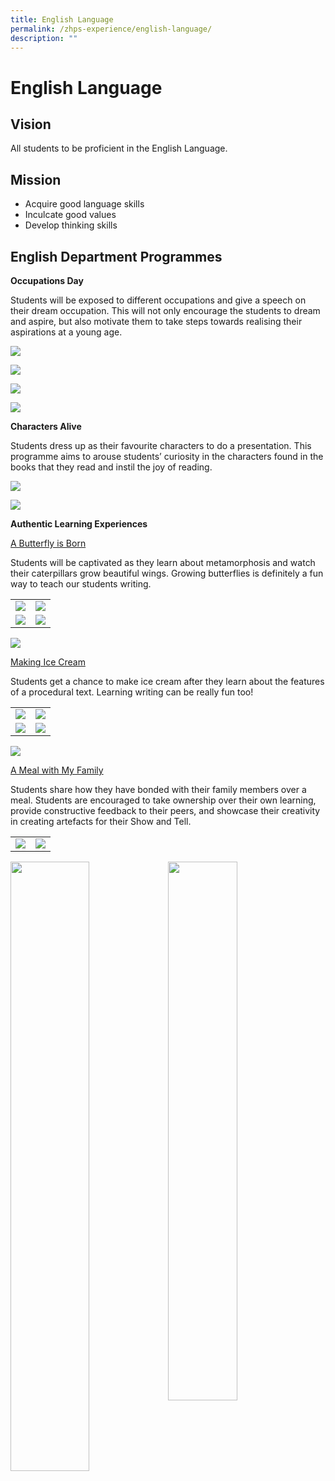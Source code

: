 ```yaml
---
title: English Language
permalink: /zhps-experience/english-language/
description: ""
---
```

# English Language

Vision
------

All students to be proficient in the English Language.  

Mission
-------

*   Acquire good language skills
*   Inculcate good values
*   Develop thinking skills

English Department Programmes
-----------------------------

**Occupations Day**

Students will be exposed to different occupations and give a speech on their dream occupation. This will not only encourage the students to dream and aspire, but also motivate them to take steps towards realising their aspirations at a young age.


![](/images/ZHPS%20Experience/English%20Language/1-3.png)

![](/images/ZHPS%20Experience/English%20Language/pic46.png)

![](/images/ZHPS%20Experience/English%20Language/7-91.png)

![](/images/ZHPS%20Experience/English%20Language/10-13.png)

**Characters Alive**

Students dress up as their favourite characters to do a presentation. This programme aims to arouse students’ curiosity in the characters found in the books that they read and instil the joy of reading.

![](/images/ZHPS%20Experience/English%20Language/1-3a.png)

![](/images/ZHPS%20Experience/English%20Language/4-5.png)

**Authentic Learning Experiences**  

<u>A Butterfly is Born</u>

Students will be captivated as they learn about metamorphosis and watch their caterpillars grow beautiful wings. Growing butterflies is definitely a fun way to teach our students writing.


|   |   |
|:-:|:-:|
|  ![](/images/ZHPS%20Experience/English%20Language/Butterfly%20is%20Born_1.png)  |  ![](/images/ZHPS%20Experience/English%20Language/Butterfly%20is%20Born_2.png) |
|  ![](/images/ZHPS%20Experience/English%20Language/Butterfly%20is%20Born_3.png)  |  ![](/images/ZHPS%20Experience/English%20Language/Butterfly%20is%20Born_4.png) |


![](/images/ZHPS%20Experience/English%20Language/Butterfly%20is%20Born_5.png)

<u>Making Ice Cream</u>

Students get a chance to make ice cream after they learn about the features of a procedural text. Learning writing can be really fun too!

|   |   |
|:-:|:-:|
|  ![](/images/ZHPS%20Experience/English%20Language/Making%20Ice%20Cream_1.jpg)  |   ![](/images/ZHPS%20Experience/English%20Language/Making%20Ice%20Cream_2.jpg) |
|   ![](/images/ZHPS%20Experience/English%20Language/Making%20Ice%20Cream_3.jpg) |  ![](/images/ZHPS%20Experience/English%20Language/Making%20Ice%20Cream_4.jpg) |

 ![](/images/ZHPS%20Experience/English%20Language/Making%20Ice%20Cream_5.jpg)
 
 <u>A Meal with My Family</u>

Students share how they have bonded with their family members over a meal. Students are encouraged to take ownership over their own learning, provide constructive feedback to their peers, and showcase their creativity in creating artefacts for their Show and Tell.

|   |   |
|:-:|:-:|
| ![](/images/ZHPS%20Experience/English%20Language/Meal%20with%20My%20Family_1.png)  |  ![](/images/ZHPS%20Experience/English%20Language/Meal%20with%20My%20Family_3.jpg) |


<img src="/images/ZHPS%20Experience/English%20Language/Meal%20with%20My%20Family_2.jpg" style="width:50%;float:left">
<img src="/images/ZHPS%20Experience/English%20Language/Meal%20with%20My%20Family_4.jpg" style="width:47%;float:left">

